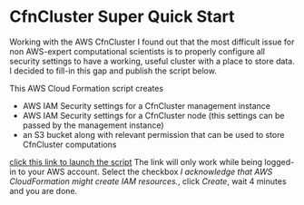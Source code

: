 # CfnCluster Super Quick Start

Working with the AWS CfnCluster I found out that the most difficult issue for non AWS-expert computational scientists is to properly configure all security settings to have a working, useful cluster with a place to store data. I decided to fill-in this gap and publish the script below.

This AWS Cloud Formation script creates 
- AWS IAM Security settings for a CfnCluster management instance
- AWS IAM Security settings for a CfnCluster node (this settings can be passed by the management instance)
- an S3 bucket along with relevant permission that can be used to store CfnCluster computations 

[click this link to launch the script](https://us-east-2.console.aws.amazon.com/cloudformation/home?region=us-east-2#/stacks/create/review?templateURL=https://s3.us-east-2.amazonaws.com/szufel-public/CfnCluster.json&stackName=CfnCluster)
The link will only work while being logged-in to your AWS account. Select the checkbox *I acknowledge that AWS CloudFormation might create IAM resources.*, click *Create*, wait 4 minutes and you are done.



